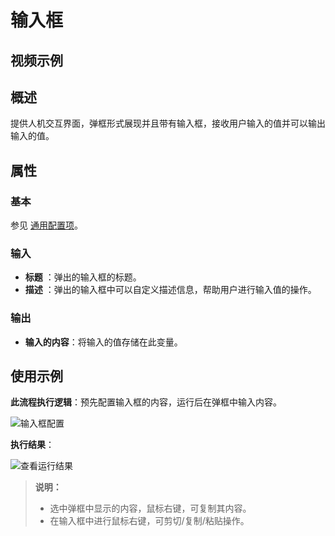 # 输入框

## 视频示例

## 概述

提供人机交互界面，弹框形式展现并且带有输入框，接收用户输入的值并可以输出输入的值。

## 属性

### 基本

参见 [通用配置项](../Appendix/CommonConfigurationItems.md)。

### 输入

- **标题** ：弹出的输入框的标题。
- **描述** ：弹出的输入框中可以自定义描述信息，帮助用户进行输入值的操作。

### 输出

- **输入的内容**：将输入的值存储在此变量。

## 使用示例

**此流程执行逻辑**：预先配置输入框的内容，运行后在弹框中输入内容。

![输入框配置](https://docimages.blob.core.chinacloudapi.cn/images/Activities/inputdialoge20201221.png)  

**执行结果**：

![查看运行结果](https://docimages.blob.core.chinacloudapi.cn/images/Activities/showinput20201221.png)

>**说明：**
>
>- 选中弹框中显示的内容，鼠标右键，可复制其内容。
>- 在输入框中进行鼠标右键，可剪切/复制/粘贴操作。

